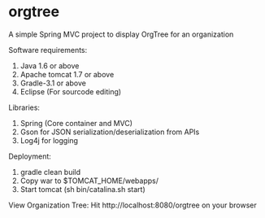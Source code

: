 # orgtree
A simple Spring MVC project to display OrgTree for an organization

Software requirements:
1. Java 1.6 or above
2. Apache tomcat 1.7 or above
3. Gradle-3.1 or above
4. Eclipse (For sourcode editing)

Libraries:
1. Spring (Core container and MVC)
2. Gson for JSON serialization/deserialization from APIs
3. Log4j for logging

Deployment:
1. gradle clean build
2. Copy war to $TOMCAT_HOME/webapps/
3. Start tomcat (sh bin/catalina.sh start)


View Organization Tree:
Hit http://localhost:8080/orgtree on your browser










